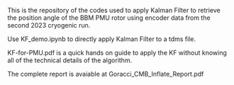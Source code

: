 This is the repository of the codes used to apply Kalman Filter to retrieve the position angle of the BBM PMU rotor using encoder data from the second 2023 cryogenic run.

Use KF_demo.ipynb to directly apply Kalman Filter to a tdms file.

KF-for-PMU.pdf is a quick hands on guide to apply the KF without knowing all of the technical details of the algorithm.

The complete report is avaiable at Goracci_CMB_Inflate_Report.pdf
